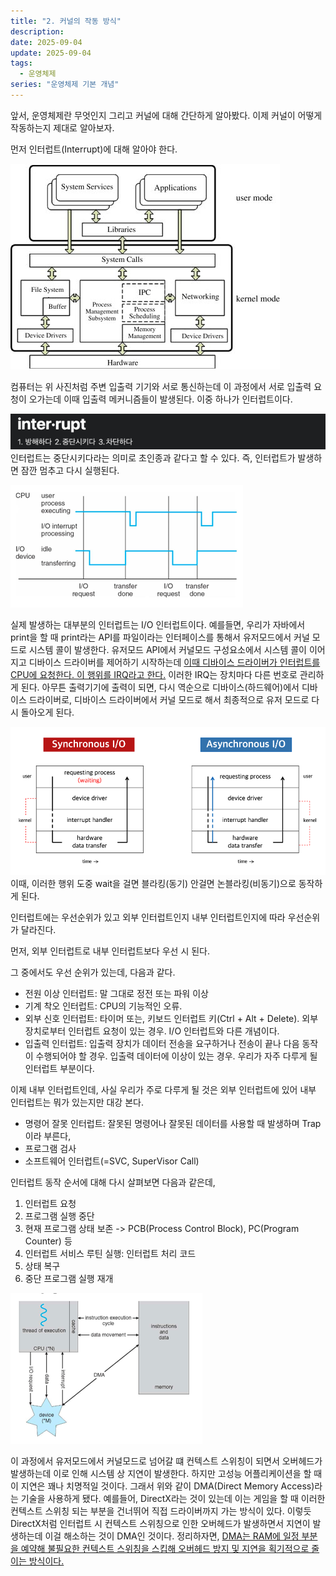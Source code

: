 ```yaml
---
title: "2. 커널의 작동 방식"
description:
date: 2025-09-04
update: 2025-09-04
tags:
  - 운영체제
series: "운영체제 기본 개념"
---
```


앞서, 운영체제란 무엇인지 그리고 커널에 대해 간단하게 알아봤다.
이제 커널이 어떻게 작동하는지 제대로 알아보자.

먼저 인터럽트(Interrupt)에 대해 알아야 한다.

![img_3.png](img_3.png)

컴퓨터는 위 사진처럼 주변 입출력 기기와 서로 통신하는데 
이 과정에서 서로 입출력 요청이 오가는데 이때 입출력 메커니즘들이 발생된다.
이중 하나가 인터럽트이다. 

![](img.png)
인터럽트는 중단시키다라는 의미로 초인종과 같다고 할 수 있다.
즉, 인터럽트가 발생하면 잠깐 멈추고 다시 실행된다.

![](img_1.png)

실제 발생하는 대부분의 인터럽트는 I/O 인터럽트이다.
예를들면, 우리가 자바에서 print을 할 때 print라는 API를 파일이라는 인터페이스를 통해서 유저모드에서 커널 모드로 시스템 콜이 발생한다.
유저모드 API에서 커널모드 구성요소에서 시스템 콜이 이어지고 디바이스 드라이버를 제어하기 시작하는데
[이때 디바이스 드라이버가 인터럽트를 CPU에 요청한다. 이 행위를 IRQ라고 한다.](https://en.wikipedia.org/wiki/Interrupt_request#:~:text=In%20a%20computer,or%20mouse%20movements.)
이러한 IRQ는 장치마다 다른 번호로 관리하게 된다.
아무튼 출력기기에 출력이 되면, 다시 역순으로 디바이스(하드웨어)에서 디바이스 드라이버로,
디바이스 드라이버에서 커널 모드로 해서 최종적으로 유저 모드로 다시 돌아오게 된다.

![](img_4.png)
이때, 이러한 행위 도중 wait을 걸면 블라킹(동기) 안걸면 논블라킹(비동기)으로 동작하게 된다.

인터럽트에는 우선순위가 있고 외부 인터럽트인지 내부 인터럽트인지에 따라 우선순위가 달라진다.

먼저, 외부 인터럽트로 내부 인터럽트보다 우선 시 된다.

그 중에서도 우선 순위가 있는데, 다음과 같다.
- 전원 이상 인터럽트: 말 그대로 정전 또는 파워 이상
- 기계 착오 인터럽트: CPU의 기능적인 오류.
- 외부 신호 인터럽트: 타이머 또는, 키보드 인터럽트 키(Ctrl + Alt + Delete). 외부장치로부터 인터럽트 요청이 있는 경우. I/O 인터럽트와 다른 개념이다.
- 입출력 인터럽트: 입출력 장치가 데이터 전송을 요구하거나 전송이 끝나 다음 동작이 수행되어야 할 경우. 입출력 데이터에 이상이 있는 경우. 우리가 자주 다루게 될 인터럽트 부분이다.

이제 내부 인터럽트인데, 사실 우리가 주로 다루게 될 것은 외부 인터럽트에 있어 내부 인터럽트는 뭐가 있는지만 대강 본다.

- 명령어 잘못 인터럽트: 잘못된 명령어나 잘못된 데이터를 사용할 때 발생하며 Trap이라 부른다,
- 프로그램 검사
- 소프트웨어 인터럽트(=SVC, SuperVisor Call)

인터럽트 동작 순서에 대해 다시 살펴보면 다음과 같은데,

1. 인터럽트 요청
2. 프로그램 실행 중단
3. 현재 프로그램 상태 보존 -> PCB(Process Control Block), PC(Program Counter) 등
4. 인터럽트 서비스 루틴 실행: 인터럽트 처리 코드
5. 상태  복구
6. 중단 프로그램 실행 재개

![](img_2.png)

이 과정에서 유저모드에서 커널모드로 넘어갈 떄 컨텍스트 스위칭이 되면서 오버헤드가 발생하는데 이로 인해 시스템 상 지연이 발생한다.
하지만 고성능 어플리케이션을 할 때 이 지연은 꽤나 치명적일 것이다. 
그래서 위와 같이 DMA(Direct Memory Access)라는 기술을 사용하게 됐다.
예를들어, DirectX라는 것이 있는데 이는 게임을 할 때 이러한 컨텍스트 스위칭 되는 부분을 건너뛰어 직접 드라이버까지 가는 방식이 있다.
이렇듯 DirectX처럼 인터럽트 시 컨텍스트 스위칭으로 인한 오버헤드가 발생하면서 지연이 발생하는데 이걸 해소하는 것이 DMA인 것이다.
정리하자면, [DMA는 RAM에 일정 부분을 예약해 불필요한 컨텍스트 스위칭을 스킵해 오버헤드 방지 및 지연을 획기적으로 줄이는 방식이다.](https://en.wikipedia.org/wiki/Direct_memory_access#:~:text=DMA%20(%20Direct%20Memory%20Access%20)%EB%8A%94%20%ED%8A%B9%EC%A0%95%20%ED%95%98%EB%93%9C%EC%9B%A8%EC%96%B4%20%ED%95%98%EC%9C%84%20%EC%8B%9C%EC%8A%A4%ED%85%9C%EC%9D%B4%20%EC%A4%91%EC%95%99%20%EC%B2%98%EB%A6%AC%20%EC%9E%A5%EC%B9%98%20(CPU)%20%EC%99%80%20%EB%8F%85%EB%A6%BD%EC%A0%81%EC%9C%BC%EB%A1%9C%20%EC%A3%BC%20%EC%8B%9C%EC%8A%A4%ED%85%9C%20%EB%A9%94%EB%AA%A8%EB%A6%AC%20%EC%97%90%20%EC%95%A1%EC%84%B8%EC%8A%A4%ED%95%A0%20%EC%88%98%20%EC%9E%88%EB%8F%84%EB%A1%9D%20%ED%95%98%EB%8A%94%20%EC%BB%B4%ED%93%A8%ED%84%B0%20%EC%8B%9C%EC%8A%A4%ED%85%9C%EC%9D%98%20%EA%B8%B0%EB%8A%A5%EC%9E%85%EB%8B%88%EB%8B%A4%20.)




